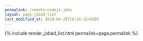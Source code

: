 ```yaml
---
permalink: /remote-nodejs-jobs
layout: page-jobad-list
last_modified_at: 2019-04-29T18:34:12+0200
---
```

{% include render_jobad_list.html permalink=page.permalink %}
